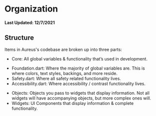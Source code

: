 # Organization
#### Last Updated: 12/7/2021

## Structure
Items in Aureus's codebase are broken up into three parts: 

* Core: All global variables & functionality that’s used in development.

-   Foundation.dart: Where the majority of global variables are. This is where colors, text styles, backings, and more reside.
-   Safety.dart: Where all safety related functionality lives.
-   Accessibility.dart: Where accessibility / contrast functionality lives. 
    
* Objects: Objects you pass to widgets that display information. Not all widgets will have accompanying objects, but more complex ones will. 
* Widgets: UI Components that display information & complete functionality.

